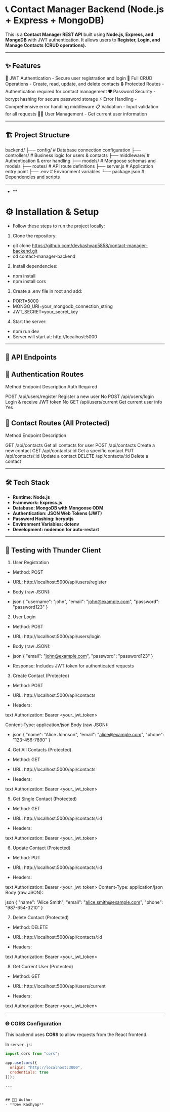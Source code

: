# 📞 Contact Manager Backend (Node.js + Express + MongoDB)

This is a **Contact Manager REST API** built using **Node.js, Express, and MongoDB** with JWT authentication.
It allows users to **Register, Login, and Manage Contacts (CRUD operations).**

---

## ✨ Features

🔐 JWT Authentication - Secure user registration and login
📝 Full CRUD Operations - Create, read, update, and delete contacts
🔒 Protected Routes - Authentication required for contact management
🛡️ Password Security - bcrypt hashing for secure password storage
⚡ Error Handling - Comprehensive error handling middleware
📋 Validation - Input validation for all requests
🧑‍💻 User Management - Get current user information

---

## 🏗️ Project Structure

backend/
├── config/           # Database connection configuration
├── controllers/      # Business logic for users & contacts
├── middleware/       # Authentication & error handling
├── models/           # Mongoose schemas and models
├── routes/           # API route definitions
├── server.js         # Application entry point
├── .env              # Environment variables
└── package.json      # Dependencies and scripts

---

- **
# ⚙️ Installation & Setup

- Follow these steps to run the project locally:

1. Clone the repository:

- git clone https://github.com/devkashyap5858/contact-manager-backend.git
- cd contact-manager-backend

2. Install dependencies:

- npm install
- npm install cors

3. Create a .env file in root and add:

- PORT=5000
- MONGO_URI=your_mongodb_connection_string
- JWT_SECRET=your_secret_key

4. Start the server:

- npm run dev
- Server will start at: http://localhost:5000

---

## 🔌 API Endpoints

## 👤 Authentication Routes

Method	    Endpoint	                     Description	                     Auth Required

POST	      /api/users/register	           Register a new user	               No
POST	      /api/users/login	             Login & receive JWT token	         No
GET	        /api/users/current	           Get current user info	             Yes

## 📒 Contact Routes (All Protected)

Method	     Endpoint	                      Description

GET	         /api/contacts	                Get all contacts for user
POST	       /api/contacts	                Create a new contact
GET	         /api/contacts/:id	            Get a specific contact
PUT	         /api/contacts/:id	            Update a contact
DELETE	     /api/contacts/:id	            Delete a contact

---

## 🛠️ Tech Stack

- **Runtime: Node.js**
- **Framework: Express.js**
- **Database: MongoDB with Mongoose ODM**
- **Authentication: JSON Web Tokens (JWT)**
- **Password Hashing: bcryptjs**
- **Environment Variables: dotenv**
- **Development: nodemon for auto-restart**

---

## 🧪 Testing with Thunder Client

1. User Registration

- Method: POST

- URL: http://localhost:5000/api/users/register

- Body (raw JSON):

- json
{
  "username": "john",
  "email": "john@example.com",
  "password": "password123"
}


2. User Login

- Method: POST

- URL: http://localhost:5000/api/users/login

- Body (raw JSON):

- json
{
  "email": "john@example.com",
  "password": "password123"
}

- Response: Includes JWT token for authenticated requests

3. Create Contact (Protected)

- Method: POST

- URL: http://localhost:5000/api/contacts

- Headers:

text
Authorization: Bearer <your_jwt_token>

Content-Type: application/json
Body (raw JSON):

- json
{
  "name": "Alice Johnson",
  "email": "alice@example.com",
  "phone": "123-456-7890"
}

4. Get All Contacts (Protected)

- Method: GET

- URL: http://localhost:5000/api/contacts

- Headers:

text
Authorization: Bearer <your_jwt_token>

5. Get Single Contact (Protected)

- Method: GET

- URL: http://localhost:5000/api/contacts/:id

- Headers:

text
Authorization: Bearer <your_jwt_token>


6. Update Contact (Protected)

- Method: PUT

- URL: http://localhost:5000/api/contacts/:id

- Headers:

text
Authorization: Bearer <your_jwt_token>
Content-Type: application/json
Body (raw JSON):

json
{
  "name": "Alice Smith",
  "email": "alice.smith@example.com",
  "phone": "987-654-3210"
}

7. Delete Contact (Protected)

- Method: DELETE

- URL: http://localhost:5000/api/contacts/:id

- Headers:

text
Authorization: Bearer <your_jwt_token>

8. Get Current User (Protected)

- Method: GET

- URL: http://localhost:5000/api/users/current

- Headers:

text
Authorization: Bearer <your_jwt_token>

---

### 🌐 CORS Configuration

This backend uses **CORS** to allow requests from the React frontend.

In `server.js`:

```js
import cors from "cors";

app.use(cors({
  origin: "http://localhost:3000",
  credentials: true
}));

---


## 👨‍💻 Author
- **Dev Kashyap**



